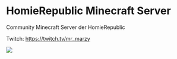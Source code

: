 # HomieRepublic Minecraft Server
Community Minecraft Server der HomieRepublic 

Twitch: https://twitch.tv/mr_marzy

![](https://pa1.narvii.com/6475/d25a68dfb6bd95dd13fac785bd28bf15dc64f5f2_hq.gif)
